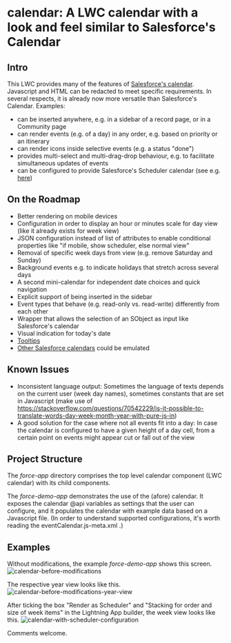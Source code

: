# calendar: A LWC calendar with a look and feel similar to Salesforce's Calendar

## Intro

This LWC provides many of the features of [Salesforce's calendar](https://help.salesforce.com/s/articleView?id=sf.calendar_create_examples.htm&type=5). Javascript and HTML can be redacted to meet specific requirements. In several respects, it is already now more versatile than Salesforce's Calendar. Examples:

- can be inserted anywhere, e.g. in a sidebar of a record page, or in a Community page
- can render events (e.g. of a day) in any order, e.g. based on priority or an itinerary
- can render icons inside selective events (e.g. a status "done")
- provides multi-select and multi-drag-drop behaviour, e.g. to facilitate simultaneous updates of events
- can be configured to provide Salesforce's Scheduler calendar (see e.g. [here](https://help.salesforce.com/s/articleView?id=platform.ls_read_salesforce_calendar.htm&type=5))

## On the Roadmap

- Better rendering on mobile devices
- Configuration in order to display an hour or minutes scale for day view (like it already exists for week view)
- JSON configuration instead of list of attributes to enable conditional properties like "if mobile, show scheduler, else normal view"
- Removal of specific week days from view (e.g. remove Saturday and Sunday)
- Background events e.g. to indicate holidays that stretch across several days
- A second mini-calendar for independent date choices and quick navigation
- Explicit support of being inserted in the sidebar
- Event types that behave (e.g. read-only vs. read-write) differently from each other
- Wrapper that allows the selection of an SObject as input like Salesforce's calendar
- Visual indication for today's date
- [Tooltips](https://www.lightningdesignsystem.com/components/tooltips/)
- [Other Salesforce calendars](https://help.salesforce.com/s/articleView?id=service.pfs_view_calendar.htm&type=5) could be emulated

## Known Issues

- Inconsistent language output: Sometimes the language of texts depends on the current user (week day names), sometimes constants that are set in Javascript (make use of https://stackoverflow.com/questions/70542229/is-it-possible-to-translate-words-day-week-month-year-with-pure-js-in)
- A good solution for the case where not all events fit into a day: In case the calendar is configured to have a given height of a day cell, from a certain point on events might appear cut or fall out of the view

## Project Structure

The _force-app_ directory comprises the top level calendar component (LWC calendar) with its child components.

The _force-demo-app_ demonstrates the use of the (afore) calendar. It exposes the calendar @api variables as settings that
the user can configure, and it populates the calendar with example data based on a Javascript file. (In order to understand 
supported configurations, it's worth reading the eventCalendar.js-meta.xml .)

## Examples

Without modifications, the example _force-demo-app_ shows this screen.
![calendar-before-modifications](https://github.com/user-attachments/assets/f680a131-3f25-47d5-b1de-e0da3c6f8528)

The respective year view looks like this.
![calendar-before-modifications-year-view](https://github.com/user-attachments/assets/e2b9bce2-117c-443e-99ff-aa9706c71e37)

After ticking the box "Render as Scheduler" and "Stacking for order and size of week items" in the Lightning App builder, the week view looks like this.
![calendar-with-scheduler-configuration](https://github.com/user-attachments/assets/0c804ff6-2680-45e8-9cfd-51e69dbe5672)



Comments welcome.
